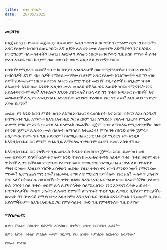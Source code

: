 ```yaml
---
title:  ይሄን ሞክሩት
date:   28/05/2025
---
```


### መጋበዝ

በልጅነቴ ጊዜ በዓመቱ መጀመሪያ ላይ ወይም አዲስ የወንጌል ስርጭት ፕሮግራም ሲኖር ፓስተራችን አዳር የጸሎት ስብሰባ ይጠሩ ነበር። እኛ ልጆች ሌሊቱን ሙሉ ለመቆየት እድሜያችን ገና ስለነበረ በፕሮግራም ባለመሳተፋችን ሁልጊዜ እፎይታን ይሰጠን ነበር። አብዛኛውን ጊዜ እስከ ምሽት 4 ሰዓት ድረስ እንቆይ ነበር ከዚያም ሰው ወደ ቤት ወስዶ አልጋ ላይ ያስተኛን ነበር።

በሰንበት የሚደረጉ መደበኛ የቤተ ክርስቲያን አገልግሎቶች ሰው የሚሞላባቸው፣ የረቡዕ የጸሎት ስብሰባዎች ደግሞ ብዙ ሰዎች የሚታደሙባቸው ቢሆኑም አዳር የጸሎት አገልግሎቶች ላይ ግን ብዙ ሰዎች አይመጡም ነበር። እናቴንና አባቴን ጨምሮ ጥቂት መደበኛ ተሳታፊዎች ሁልጊዜም ነበሩ። ለአመታት አንድ ሰው እንዴት ሌሊቱን ሙሉ መጸለይ ይችላል ብዬ እጠይቅ ነበር። የሚናገሩት ነገር አያልቅባቸውም ወይ? እንቅልፍን እንዴት ያሸንፋሉ? በኋላ ላይ ግን ጥቂት አጫጭር ስብከቶች እና መዝሙሮች ሌሊቱን እንዲያሳልፉ እየረዳቸው እንደሆነ ተረዳሁ። ነገር ግን እኔስ? እኔስ  ይህን ማድረግ እችል ይሆንን?

መልሱ ያን አንድ አርብ ምሽት ልቤን ለእግዚአብሔር ባፈሰስኩበት እና እርሱ ፍቅርን ለእኔ ሲነግረኝ በሰማሁበት ጊዜ አገኘው። ከእግዚአብሔር ጋር ለረጅም ጊዜ ለሚደረጉ የጸሎት ጊዜያት የሚረዳ ጠቃሚ ምክርም አገኘሁ። እንደ እኔ በአምልኮ ስፍራችሁ ረጅም ጊዜን ለማሳለፍ የሚያዳግታችሁ ከሆነ በትንሹ ጀምሩ። ሌሊቱን ሙሉ በጸሎት ለማሳለፍ አትጨነቁ፤ ምናልባት በአንድ ሰዓት ጀምሩ። አስታውሱ ዋናው ግቡ ጊዜ አይደለም፤ ከእግዚአብሔር ጋር ህብረት ማድረግ ነው እንጂ። ከእግዚአብሔር ጋር ምንም ያህል ጊዜ ለማሳለፍ ብታስቡም ይህንን ቀመር እስቲ ሞክሩ፦

ከእግዚአብሔር ጋር ያላችሁን ጊዜ መንፈስ ቅዱስን በመጋበዝ ጀምሩ። እርሱ ይመጣል፣ ወደ መሠዊያውም ይስባችኋል። ቀጥሎም አንድ ጥቅስ ከመጽሐፍ ቅዱስ ክፈቱ። ጥቂት ጥቅስ ወይም ብዙ ጥቅሶች ሊሆን ይችላል። ምርጫው የእናንተ ነው። ዋናው ነገር የእግዚአብሔር ቃል ላይ በጥልቀት ማተኮር ነው። እነዚህን ነገሮች ራሳችሁን ጠይቁ፦ የዚህ ጥቅስ ዋና ነጥብ ምንድን ነው? የሚናገረው ማነው? አድማጩስ ማን ነው? በሕይወቴ ተግባራዊ ማድረግ የምችለው ነገር አለ? መለወጥ ያለብኝ ነገር አለ? ስትጨርሱ ስላነበባችሁት ጥቅስ ጸልዩ። ለእግዚአብሔር ግልጽ ሁኑ። በአእምሯችሁ ያለውን ሁሉ ንገሩት፣ ስለ ጥቅሱ ወይም ሌላ ሊያካፍላችሁ ስለሚፈልገው ነገር እንዲናገራችሁ ጠይቁት። በጭንቅላታችሁ ውስጥ ያሉትን ሌሎቹን ድምፆች ለማጥፋት ጥቂት ጊዜ ሊወስድ ቢችልም የጥረታችሁ ውጤት ግን በጭራሽ የሚያስቆጭ አይሆንም። እግዚአብሔር በኃይል ይናገራችኋል ፣ ጊዜውም ሲያልፍ አይሰማችሁም። ከእግዚአብሔር ጋር የምታሳልፉት ውድ ጊዜ የምትጓጉለት ጊዜ ይሆናል።

### ማስታወሻ:

`ሉቃስ ምዕራፍ ስድስትን በድጋሚ አሰላስሉና በጥቅሱ ውስጥ ክርስቶስን ፈልጉት።`

`በምን አይነት የተለየ ምልከታ ወይም በድጋሚ ይህ ሰንበት ትምህርት ክርስቶስን አሳያችሁ?`

`የፀሎት ምላሽ፡ `